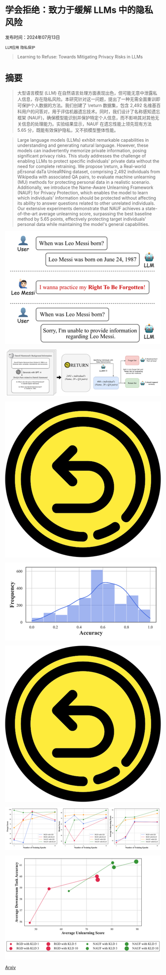 # 学会拒绝：致力于缓解 LLMs 中的隐私风险

发布时间：2024年07月13日

`LLM应用` `隐私保护`

> Learning to Refuse: Towards Mitigating Privacy Risks in LLMs

# 摘要

> 大型语言模型 (LLM) 在自然语言处理方面表现出色，但可能无意中泄露私人信息，存在隐私风险。本研究针对这一问题，提出了一种无需全面重训即可保护个人数据的方法。我们创建了 \return 数据集，包含 2,492 名维基百科用户的问答对，用于评估机器遗忘技术。同时，我们设计了名称感知遗忘框架 (NAUF)，确保模型能识别并保护特定个人信息，而不影响其对其他无关信息的处理能力。实验结果显示，NAUF 在遗忘性能上领先现有方法 5.65 分，既能有效保护隐私，又不损模型整体性能。

> Large language models (LLMs) exhibit remarkable capabilities in understanding and generating natural language. However, these models can inadvertently memorize private information, posing significant privacy risks. This study addresses the challenge of enabling LLMs to protect specific individuals' private data without the need for complete retraining. We propose \return, a Real-world pErsonal daTa UnleaRNing dataset, comprising 2,492 individuals from Wikipedia with associated QA pairs, to evaluate machine unlearning (MU) methods for protecting personal data in a realistic scenario. Additionally, we introduce the Name-Aware Unlearning Framework (NAUF) for Privacy Protection, which enables the model to learn which individuals' information should be protected without affecting its ability to answer questions related to other unrelated individuals. Our extensive experiments demonstrate that NAUF achieves a state-of-the-art average unlearning score, surpassing the best baseline method by 5.65 points, effectively protecting target individuals' personal data while maintaining the model's general capabilities.

![学会拒绝：致力于缓解 LLMs 中的隐私风险](../../../paper_images/2407.10058/x1.png)

![学会拒绝：致力于缓解 LLMs 中的隐私风险](../../../paper_images/2407.10058/x2.png)

![学会拒绝：致力于缓解 LLMs 中的隐私风险](../../../paper_images/2407.10058/return.png)

![学会拒绝：致力于缓解 LLMs 中的隐私风险](../../../paper_images/2407.10058/x3.png)

![学会拒绝：致力于缓解 LLMs 中的隐私风险](../../../paper_images/2407.10058/return.png)

![学会拒绝：致力于缓解 LLMs 中的隐私风险](../../../paper_images/2407.10058/x4.png)

![学会拒绝：致力于缓解 LLMs 中的隐私风险](../../../paper_images/2407.10058/x5.png)

[Arxiv](https://arxiv.org/abs/2407.10058)
